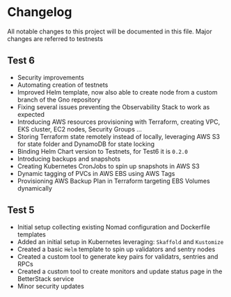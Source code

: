# Changelog

All notable changes to this project will be documented in this file.
Major changes are referred to testnests

## Test 6

* Security improvements
* Automating creation of testnets
* Improved Helm template, now also able to create node from a custom branch of the Gno repository
* Fixing several issues preventing the Observability Stack to work as expected
* Introducing AWS resources provisioning with Terraform, creating VPC, EKS cluster, EC2 nodes, Security Groups ...
* Storing Terraform state remotely instead of locally, leveraging AWS S3 for state folder and DynamoDB for state locking
* Binding Helm Chart version to Testnets, for Test6 it is `0.2.0`
* Introducing backups and snapshots
* Creating Kubernetes CronJobs to spin up snapshots in AWS S3
* Dynamic tagging of PVCs in AWS EBS using AWS Tags
* Provisioning AWS Backup Plan in Terraform targeting EBS Volumes dynamically

## Test 5

* Initial setup collecting existing Nomad configuration and Dockerfile templates
* Added an initial setup in Kubernetes leveraging: `Skaffold` and `Kustomize`
* Created a basic `Helm` template to spin up validators and sentry nodes
* Created a custom tool to generate key pairs for validatrs, sentries and RPCs
* Created a custom tool to create monitors and update status page in the BetterStack service
* Minor security updates
